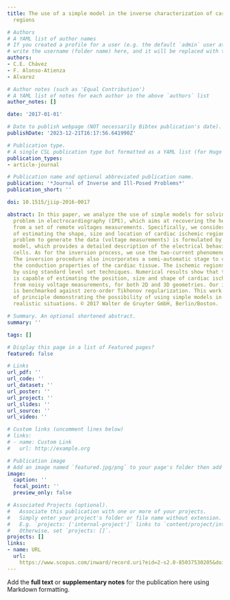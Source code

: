 ```yaml
---
title: The use of a simple model in the inverse characterization of cardiac ischemic
  regions

# Authors
# A YAML list of author names
# If you created a profile for a user (e.g. the default `admin` user at `content/authors/admin/`), 
# write the username (folder name) here, and it will be replaced with their full name and linked to their profile.
authors:
- C.E. Chávez
- F. Alonso-Atienza
- Alvarez

# Author notes (such as 'Equal Contribution')
# A YAML list of notes for each author in the above `authors` list
author_notes: []

date: '2017-01-01'

# Date to publish webpage (NOT necessarily Bibtex publication's date).
publishDate: '2023-12-21T16:17:56.641990Z'

# Publication type.
# A single CSL publication type but formatted as a YAML list (for Hugo requirements).
publication_types:
- article-journal

# Publication name and optional abbreviated publication name.
publication: '*Journal of Inverse and Ill-Posed Problems*'
publication_short: ''

doi: 10.1515/jiip-2016-0017

abstract: In this paper, we analyze the use of simple models for solving the inverse
  problem in electrocardiography (IPE), which aims at recovering the heart condition
  from a set of remote voltages measurements. Specifically, we consider here the problem
  of estimating the shape, size and location of cardiac ischemic regions. The forward
  problem to generate the data (voltage measurements) is formulated by using the Luo-Rudy
  model, which provides a detailed description of the electrical behavior of cardiac
  cells. As for the inversion process, we use the two-current phenomenological model.
  The inversion procedure also incorporates a semi-automatic stage to characterize
  the conduction properties of the cardiac tissue. The ischemic regions are modeled
  by using standard level set techniques. Numerical results show that the algorithm
  is capable of estimating the position, size and shape of cardiac ischemic regions
  from noisy voltage measurements, for both 2D and 3D geometries. Our inverse procedure
  is benchmarked against zero-order Tikhonov regularization. This work is a proof
  of principle demonstrating the possibility of using simple models in the IPE towards
  realistic situations. © 2017 Walter de Gruyter GmbH, Berlin/Boston.

# Summary. An optional shortened abstract.
summary: ''

tags: []

# Display this page in a list of Featured pages?
featured: false

# Links
url_pdf: ''
url_code: ''
url_dataset: ''
url_poster: ''
url_project: ''
url_slides: ''
url_source: ''
url_video: ''

# Custom links (uncomment lines below)
# links:
# - name: Custom Link
#   url: http://example.org

# Publication image
# Add an image named `featured.jpg/png` to your page's folder then add a caption below.
image:
  caption: ''
  focal_point: ''
  preview_only: false

# Associated Projects (optional).
#   Associate this publication with one or more of your projects.
#   Simply enter your project's folder or file name without extension.
#   E.g. `projects: ['internal-project']` links to `content/project/internal-project/index.md`.
#   Otherwise, set `projects: []`.
projects: []
links:
- name: URL
  url: 
    https://www.scopus.com/inward/record.uri?eid=2-s2.0-85037530205&doi=10.1515%2fjiip-2016-0017&partnerID=40&md5=36ca61e2c87351a79a1b94e353b9c8f2
---
```


Add the **full text** or **supplementary notes** for the publication here using Markdown formatting.
